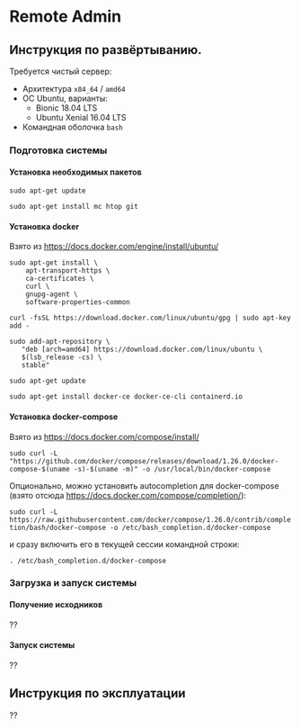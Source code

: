 # Remote Admin

## Инструкция по развёртыванию.

Требуется чистый сервер:
- Архитектура `x84_64` / `amd64`
- ОС Ubuntu, варианты:
	- Bionic 18.04 LTS
	- Ubuntu Xenial 16.04 LTS
- Командная оболочка `bash`

### Подготовка системы

#### Установка необходимых пакетов

`sudo apt-get update`

`sudo apt-get install mc htop git`


#### Установка docker
Взято из https://docs.docker.com/engine/install/ubuntu/

```
sudo apt-get install \
    apt-transport-https \
    ca-certificates \
    curl \
    gnupg-agent \
    software-properties-common
```

`curl -fsSL https://download.docker.com/linux/ubuntu/gpg | sudo apt-key add -`

```
sudo add-apt-repository \
   "deb [arch=amd64] https://download.docker.com/linux/ubuntu \
   $(lsb_release -cs) \
   stable"
```

`sudo apt-get update`

`sudo apt-get install docker-ce docker-ce-cli containerd.io`


#### Установка docker-compose
Взято из https://docs.docker.com/compose/install/

`sudo curl -L "https://github.com/docker/compose/releases/download/1.26.0/docker-compose-$(uname -s)-$(uname -m)" -o /usr/local/bin/docker-compose`

Опционально, можно установить autocompletion для docker-compose (взято отсюда https://docs.docker.com/compose/completion/):

`sudo curl -L https://raw.githubusercontent.com/docker/compose/1.26.0/contrib/completion/bash/docker-compose -o /etc/bash_completion.d/docker-compose`

и сразу включить его в текущей сессии командной строки:

`. /etc/bash_completion.d/docker-compose`

### Загрузка и запуск системы

#### Получение исходников

??

#### Запуск системы

??

## Инструкция по эксплуатации

??
